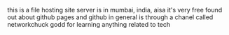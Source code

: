 this is a file hosting site
server is in mumbai, india, aisa
it's very free
found out about github pages and github in general is through a chanel called networkchuck
godd for learning anything related to tech 
